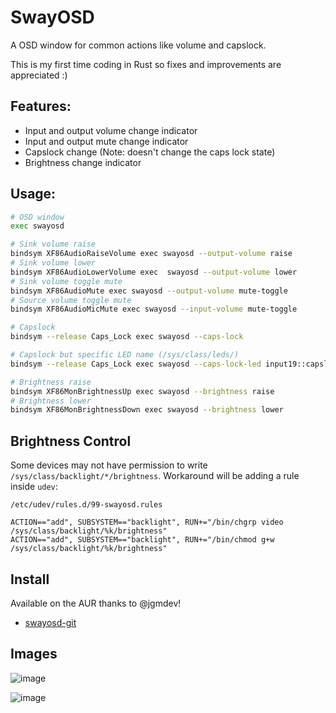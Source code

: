 # SwayOSD

A OSD window for common actions like volume and capslock.

This is my first time coding in Rust so fixes and improvements are appreciated :)

## Features:

- Input and output volume change indicator
- Input and output mute change indicator
- Capslock change (Note: doesn't change the caps lock state)
- Brightness change indicator

## Usage:

```zsh
# OSD window
exec swayosd

# Sink volume raise
bindsym XF86AudioRaiseVolume exec swayosd --output-volume raise
# Sink volume lower
bindsym XF86AudioLowerVolume exec  swayosd --output-volume lower
# Sink volume toggle mute
bindsym XF86AudioMute exec swayosd --output-volume mute-toggle
# Source volume toggle mute
bindsym XF86AudioMicMute exec swayosd --input-volume mute-toggle

# Capslock
bindsym --release Caps_Lock exec swayosd --caps-lock

# Capslock but specific LED name (/sys/class/leds/)
bindsym --release Caps_Lock exec swayosd --caps-lock-led input19::capslock

# Brightness raise
bindsym XF86MonBrightnessUp exec swayosd --brightness raise
# Brightness lower
bindsym XF86MonBrightnessDown exec swayosd --brightness lower
```

## Brightness Control
Some devices may not have permission to write `/sys/class/backlight/*/brightness`.
Workaround will be adding a rule inside `udev`:

`/etc/udev/rules.d/99-swayosd.rules`

```
ACTION=="add", SUBSYSTEM=="backlight", RUN+="/bin/chgrp video /sys/class/backlight/%k/brightness"
ACTION=="add", SUBSYSTEM=="backlight", RUN+="/bin/chmod g+w /sys/class/backlight/%k/brightness"
```

## Install

Available on the AUR thanks to @jgmdev!

- [swayosd-git](https://aur.archlinux.org/packages/swayosd-git)

## Images

![image](https://user-images.githubusercontent.com/35975961/200685357-fb9697ae-a32d-4c60-a2ae-7791e70097b9.png)

![image](https://user-images.githubusercontent.com/35975961/200685469-96c3398f-0169-4d13-8df0-90951e30ff33.png)
